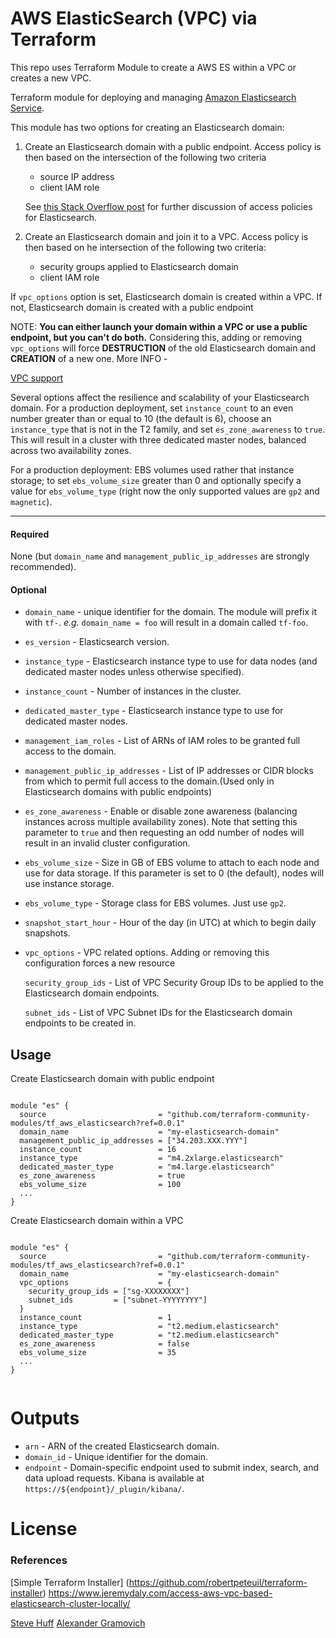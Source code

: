 # AWS ElasticSearch (VPC) via Terraform
This repo uses Terraform Module to create a AWS ES within a VPC or creates a new VPC. 

Terraform module for deploying and managing [Amazon Elasticsearch Service](https://aws.amazon.com/documentation/elasticsearch-service/).

This module has two options for creating an Elasticsearch domain:
  1) Create an Elasticsearch domain with a public endpoint. Access policy is then based on the intersection of the following two criteria
     * source IP address
     * client IAM role

     See [this Stack Overflow post](http://stackoverflow.com/questions/32978026/proper-access-policy-for-amazon-elastic-search-cluster) for further discussion of access policies for Elasticsearch.
  2) Create an Elasticsearch domain and join it to a VPC. Access policy is then based on he intersection of the following two criteria:
     * security groups applied to Elasticsearch domain
     * client IAM role

If `vpc_options` option is set, Elasticsearch domain is created within a VPC. If not, Elasticsearch domain is created with a public endpoint

NOTE: **You can either launch your domain within a VPC or use a public endpoint, but you can't do both.** Considering this, adding or removing `vpc_options` will force **DESTRUCTION** of the old Elasticsearch domain and **CREATION** of a new one. More INFO - 

[VPC support](http://docs.aws.amazon.com/elasticsearch-service/latest/developerguide/es-vpc.html)

Several options affect the resilience and scalability of your Elasticsearch domain.  For a production deployment, set `instance_count` to an even number greater than or equal to 10 (the default is 6), choose an `instance_type` that is not in the T2 family, and set `es_zone_awareness` to `true`.  This will result in a cluster with three dedicated master nodes, balanced across two availability zones.

For a production deployment: EBS volumes used rather that instance storage; to set `ebs_volume_size` greater than 0 and optionally specify a value for `ebs_volume_type` (right now the only supported values are `gp2` and `magnetic`).

----------------------
#### Required
None (but `domain_name` and `management_public_ip_addresses` are strongly recommended).

#### Optional
- `domain_name` - unique identifier for the domain.  The module will prefix it with `tf-`. _e.g._ `domain_name = foo` will result in a domain called `tf-foo`.
- `es_version` - Elasticsearch version.
- `instance_type` - Elasticsearch instance type to use for data nodes (and dedicated master nodes unless otherwise specified).
- `instance_count` - Number of instances in the cluster.
- `dedicated_master_type` - Elasticsearch instance type to use for dedicated master nodes.
- `management_iam_roles` - List of ARNs of IAM roles to be granted full access to the domain.
- `management_public_ip_addresses` - List of IP addresses or CIDR blocks from which to permit full access to the domain.(Used only in Elasticsearch domains with public endpoints)
- `es_zone_awareness` - Enable or disable zone awareness (balancing instances across multiple availability zones).  Note that setting this parameter to `true` and then requesting an odd number of nodes will result in an invalid cluster configuration.
- `ebs_volume_size` - Size in GB of EBS volume to attach to each node and use for data storage.  If this parameter is set to 0 (the default), nodes will use instance storage.
- `ebs_volume_type` - Storage class for EBS volumes.  Just use `gp2`.
- `snapshot_start_hour` - Hour of the day (in UTC) at which to begin daily snapshots.
- `vpc_options` - VPC related options. Adding or removing this configuration forces a new resource
  
     `security_group_ids` - List of VPC Security Group IDs to be applied to the Elasticsearch domain endpoints.
      
     `subnet_ids` - List of VPC Subnet IDs for the Elasticsearch domain endpoints to be created in.

Usage
-----
Create Elasticsearch domain with public endpoint

```hcl

module "es" {
  source                         = "github.com/terraform-community-modules/tf_aws_elasticsearch?ref=0.0.1"
  domain_name                    = "my-elasticsearch-domain"
  management_public_ip_addresses = ["34.203.XXX.YYY"]
  instance_count                 = 16
  instance_type                  = "m4.2xlarge.elasticsearch"
  dedicated_master_type          = "m4.large.elasticsearch"
  es_zone_awareness              = true
  ebs_volume_size                = 100
  ...
}

```
Create Elasticsearch domain within a VPC

```hcl

module "es" {
  source                         = "github.com/terraform-community-modules/tf_aws_elasticsearch?ref=0.0.1"
  domain_name                    = "my-elasticsearch-domain"
  vpc_options                    = {
    security_group_ids = ["sg-XXXXXXXX"]
    subnet_ids         = ["subnet-YYYYYYYY"]
  }
  instance_count                 = 1
  instance_type                  = "t2.medium.elasticsearch"
  dedicated_master_type          = "t2.medium.elasticsearch"
  es_zone_awareness              = false
  ebs_volume_size                = 35
  ...
}


```
Outputs
=======
- `arn` - ARN of the created Elasticsearch domain.
- `domain_id` - Unique identifier for the domain.
- `endpoint` - Domain-specific endpoint used to submit index, search, and data upload requests.  Kibana is available at `https://${endpoint}/_plugin/kibana/`.

License
=======


### References
[Simple Terraform Installer] (https://github.com/robertpeteuil/terraform-installer)
https://www.jeremydaly.com/access-aws-vpc-based-elasticsearch-cluster-locally/

[Steve Huff](https://github.com/hakamadare)
[Alexander Gramovich](https://github.com/ggramal)

